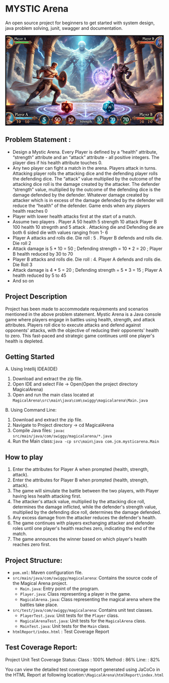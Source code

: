 # MYSTIC Arena 
An open source project for beginners to get started with system design, java problem solving, junit, swagger and documentation.

![img.png](img.png)

## Problem Statement :

- Design a Mystic Arena. Every Player is defined by a “health” attribute, “strength” attribute and an “attack” attribute - all positive integers. The player dies if his health attribute touches 0.
- Any two player can fight a match in the arena. Players attack in turns. Attacking player rolls the attacking dice and the defending player rolls the defending dice. The “attack”  value multiplied by the outcome of the  attacking dice roll is the damage created by the attacker. The defender “strength” value, multiplied by the outcome of the defending dice is the damage defended by the defender. Whatever damage created by attacker which is in excess of the damage defended by the defender will reduce the “health” of the defender. Game ends when any players health reaches 0
- Player with lower health attacks first at the start of a match.
- Assume two players . Player A 50 health 5 strength 10 attack Player B 100 health 10 stregnth and 5 attack . Attacking die and Defending die are both 6 sided die with values ranging from 1- 6
- Player A attacks and rolls die. Die roll : 5 . Player B defends and rolls die. Die roll 2
- Attack damage is 5 * 10 = 50 ; Defending strength = 10 * 2 = 20 ; Player B health reduced by 30 to 70
- Player B attacks and rolls die. Die roll : 4. Player A defends and rolls die. Die Roll 3
- Attack damage is 4 * 5 = 20 ; Defending strength = 5 * 3 = 15 ; Player A health reduced by 5 to 45
- And so on

## Project Description 
Project has been made to accommodate  requirements and scenarios mentioned in the above problem statement. Mystic Arena is a Java console game where players engage in battles using health, strength, and attack attributes. Players roll dice to execute attacks and defend against opponents' attacks, with the objective of reducing their opponents' health to zero. This fast-paced and strategic game continues until one player's health is depleted.

## Getting Started
A. Using Intellij IDEA(IDE)
1. Download and extract the zip file.
2. Open IDE and select File -> Open(Open the project directory MagicalArena)
3. Open and run the main class located at ` MagicalArena\src\main\java\com\swiggy\magicalarena\Main.java `

B. Using Command Line:
1. Download and extract the zip file.
2. Navigate to Project directory -> cd MagicalArena
3. Compile Java files: ` javac src/main/java/com/swiggy/magicalarena/*.java `
4. Run the Main class:` java -cp src\main\java com.jcm.mysticarena.Main `

## How to play
1. Enter the attributes for Player A when prompted (health, strength, attack).
2. Enter the attributes for Player B when prompted (health, strength, attack).
3. The game will simulate the battle between the two players, with Player having less health attacking first.
4. The attacker's attack value, multiplied by the attacking dice roll, determines the damage inflicted, while the defender's strength value, multiplied by the defending dice roll, determines the damage defended.
5. Any excess damage from the attacker reduces the defender's health.
6. The game continues with players exchanging attacker and defender roles until one player's health reaches zero, indicating the end of the match.
7. The game announces the winner based on which player's health reaches zero first.

## Project Structure:

- `pom.xml`: Maven configuration file.
- `src/main/java/com/swiggy/magicalarena`: Contains the source code of the Magical Arena project.
    - `Main.java`: Entry point of the program.
    - `Player.java`: Class representing a player in the game.
    - `MagicalArena.java`: Class representing the magical arena where the battles take place.
- `src/test/java/com/swiggy/magicalarena`: Contains unit test classes.
    - `PlayerTest.java`: Unit tests for the `Player` class.
    - `MagicalArenaTest.java`: Unit tests for the `MagicalArena` class.
    - `MainTest.java`: Unit tests for the `Main` class.
- `htmlReport/index.html` : Test Coverage Report

## Test Coverage Report:
Project Unit Test Coverage Status:
Class  : 100%
Method : 86%
Line:  : 82%


You can view the detailed test coverage report generated using JaCoCo in the HTML Report at following location:` \MagicalArena\htmlReport\index.html `
    